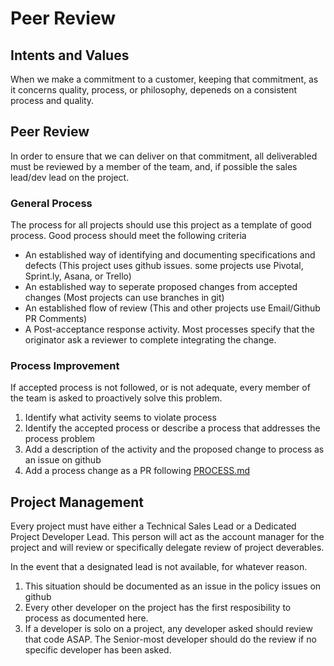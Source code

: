 # Peer Review
## Intents and Values
When we make a commitment to a customer, keeping that commitment, as it concerns quality, process, or philosophy, depeneds on a consistent process and quality.

## Peer Review
In order to ensure that we can deliver on that commitment, all deliverabled must be reviewed by a member of the team, and, if possible the sales lead/dev lead on the project.

### General Process
The process for all projects should use this project as a template of good process.
Good process should meet the following criteria
- An established way of identifying and documenting specifications and defects (This project uses github issues. some projects use Pivotal, Sprint.ly, Asana, or Trello)
- An established way to seperate proposed changes from accepted changes (Most projects can use branches in git)
- An established flow of review (This and other projects use Email/Github PR Comments)
- A Post-acceptance response activity. Most processes specify that the originator ask a reviewer to complete integrating the change.

### Process Improvement
If accepted process is not followed, or is not adequate, every member of the team is asked to proactively solve this problem.
1. Identify what activity seems to violate process
2. Identify the accepted process or describe a process that addresses the process problem
3. Add a description of the activity and the proposed change to process as an issue on github
4. Add a process change as a PR following [PROCESS.md](PROCESS.md)


## Project Management
Every project must have either a Technical Sales Lead or a Dedicated Project Developer Lead.
This person will act as the account manager for the project and will review or specifically delegate review of project deverables.

In the event that a designated lead is not available, for whatever reason.
1. This situation should be documented as an issue in the policy issues on github
2. Every other developer on the project has the first resposibility to process as documented here.
3. If a developer is solo on a project, any developer asked should review that code ASAP. The Senior-most developer should do the review if no specific developer has been asked.

